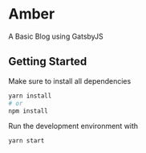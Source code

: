 # Amber

A Basic Blog using GatsbyJS

## Getting Started

Make sure to install all dependencies

```bash
yarn install
# or
npm install
```

Run the development environment with

```bash
yarn start
```

